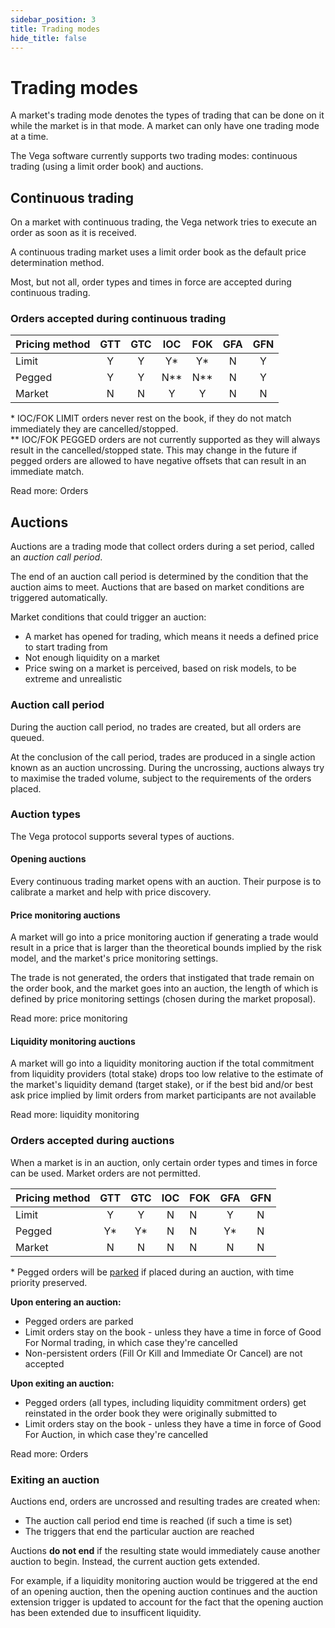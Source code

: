 ```yaml
---
sidebar_position: 3
title: Trading modes
hide_title: false
---
```

# Trading modes 
A market's trading mode denotes the types of trading that can be done on it while the market is in that mode. A market can only have one trading mode at a time.

The Vega software currently supports two trading modes: continuous trading (using a limit order book) and auctions. 

## Continuous trading
On a market with continuous trading, the Vega network tries to execute an order as soon as it is received. 

A continuous trading market uses a limit order book as the default price determination method.

Most, but not all, order types and times in force are accepted during continuous trading. 

### Orders accepted during continuous trading

| Pricing method | GTT | GTC | IOC | FOK | GFA | GFN |
| -------------- |:---:|:---:|:---:|:---:|:---:|:---:|
| Limit          | Y   | Y   | Y*  | Y*  | N   | Y   |
| Pegged         | Y   | Y   | N** | N** | N   | Y   |
| Market         | N   | N   | Y   | Y   | N   | N   |

\* IOC/FOK LIMIT orders never rest on the book, if they do not match immediately they are cancelled/stopped.<br/>
\** IOC/FOK PEGGED orders are not currently supported as they will always result in the cancelled/stopped state. This may change in the future if pegged orders are allowed to have negative offsets that can result in an immediate match.


Read more: Orders

## Auctions
Auctions are a trading mode that collect orders during a set period, called an *auction call period*. 

The end of an auction call period is determined by the condition that the auction aims to meet. Auctions that are based on market conditions are triggered automatically.

Market conditions that could trigger an auction:
* A market has opened for trading, which means it needs a defined price to start trading from 
* Not enough liquidity on a market
* Price swing on a market is perceived, based on risk models, to be extreme and unrealistic 

### Auction call period
During the auction call period, no trades are created, but all orders are queued.

At the conclusion of the call period, trades are produced in a single action known as an auction uncrossing. During the uncrossing, auctions always try to maximise the traded volume, subject to the requirements of the orders placed.

### Auction types
The Vega protocol supports several types of auctions.

#### Opening auctions
Every continuous trading market opens with an auction. Their purpose is to calibrate a market and help with price discovery. 

#### Price monitoring auctions
A market will go into a price monitoring auction if generating a trade would result in a price that is larger than the theoretical bounds implied by the risk model, and the market's price monitoring settings. 

The trade is not generated, the orders that instigated that trade remain on the order book, and the market goes into an auction, the length of which is defined by price monitoring settings (chosen during the market proposal).

Read more: price monitoring

#### Liquidity monitoring auctions
A market will go into a liquidity monitoring auction if the total commitment from liquidity providers (total stake) drops too low relative to the estimate of the market's liquidity demand (target stake), or if the best bid and/or best ask price implied by limit orders from market participants are not available

Read more: liquidity monitoring

### Orders accepted during auctions
When a market is in an auction, only certain order types and times in force can be used. Market orders are not permitted.


| Pricing method | GTT | GTC | IOC | FOK | GFA | GFN |
| -------------- |:---:|:---:|:---:|:----|:---:|:---:|
| Limit          | Y   | Y   | N   | N   | Y   | N   |
| Pegged         | Y*  | Y*  | N   | N   | Y*  | N   |
| Market         | N   | N   | N   | N   | N   | N   |

\* Pegged orders will be [parked](./orders#parked-pegged-orders) if placed during an auction, with time priority preserved.

**Upon entering an auction:**
* Pegged orders are parked
* Limit orders stay on the book - unless they have a time in force of Good For Normal trading, in which case they're cancelled
* Non-persistent orders (Fill Or Kill and Immediate Or Cancel) are not accepted

**Upon exiting an auction:**
* Pegged orders (all types, including liquidity commitment  orders) get reinstated in the order book they were originally submitted to
* Limit orders stay on the book - unless they have a time in force of Good For Auction, in which case they're cancelled

Read more: Orders

### Exiting an auction
Auctions end, orders are uncrossed and resulting trades are created when:
* The auction call period end time is reached (if such a time is set)
* The triggers that end the particular auction are reached

Auctions **do not end** if the resulting state would immediately cause another auction to begin. Instead, the current auction gets extended. 

For example, if a liquidity monitoring auction would be triggered at the end of an opening auction, then the opening auction continues and the auction extension trigger is updated to account for the fact that the opening auction has been extended due to insufficent liquidity.

